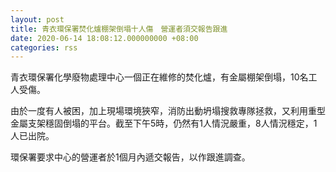```yaml
---
layout: post
title: 青衣環保署焚化爐棚架倒塌十人傷　營運者須交報告跟進
date: 2020-06-14 18:08:12.000000000 +08:00
categories: rss
---
```


青衣環保署化學廢物處理中心一個正在維修的焚化爐，有金屬棚架倒塌，10名工人受傷。

由於一度有人被困，加上現場環境狹窄，消防出動坍塌搜救專隊拯救，又利用重型金屬支架穩固倒塌的平台。截至下午5時，仍然有1人情況嚴重，8人情況穩定，1人已出院。

環保署要求中心的營運者於1個月內遞交報告，以作跟進調查。
